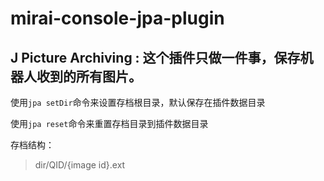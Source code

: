 # mirai-console-jpa-plugin
## J Picture Archiving : 这个插件只做一件事，保存机器人收到的所有图片。

使用`jpa setDir`命令来设置存档根目录，默认保存在插件数据目录

使用`jpa reset`命令来重置存档目录到插件数据目录

存档结构：

> dir/QID/{image id}.ext
